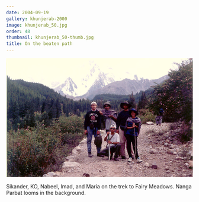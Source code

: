 ```yaml
---
date: 2004-09-19
gallery: khunjerab-2000
image: khunjerab_50.jpg
order: 48
thumbnail: khunjerab_50-thumb.jpg
title: On the beaten path
---
```


![On the beaten path](./khunjerab_50.jpg)

Sikander, KO, Nabeel, Imad, and Maria on the trek to Fairy Meadows. Nanga Parbat looms in the background.